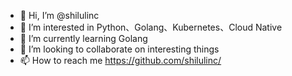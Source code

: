 - 👋 Hi, I’m @shilulinc
- 👀 I’m interested in Python、Golang、Kubernetes、Cloud Native
- 🌱 I’m currently learning Golang
- 💞️ I’m looking to collaborate on interesting things
- 📫 How to reach me https://github.com/shilulinc/

<!---
shilulinc/shilulinc is a ✨ special ✨ repository because its `README.md` (this file) appears on your GitHub profile.
You can click the Preview link to take a look at your changes.
--->
